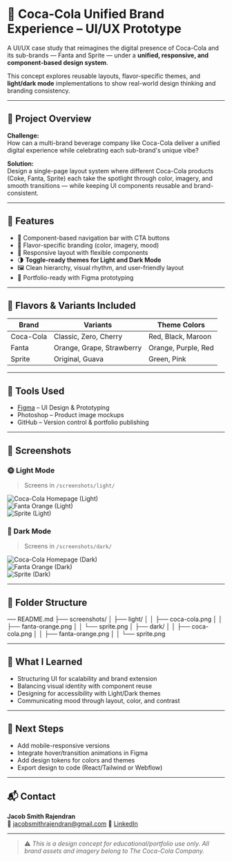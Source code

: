# 🥤 Coca-Cola Unified Brand Experience – UI/UX Prototype

A UI/UX case study that reimagines the digital presence of Coca-Cola and its sub-brands — Fanta and Sprite — under a **unified, responsive, and component-based design system**.

This concept explores reusable layouts, flavor-specific themes, and **light/dark mode** implementations to show real-world design thinking and branding consistency.

---

## 📌 Project Overview

**Challenge:**  
How can a multi-brand beverage company like Coca-Cola deliver a unified digital experience while celebrating each sub-brand's unique vibe?

**Solution:**  
Design a single-page layout system where different Coca-Cola products (Coke, Fanta, Sprite) each take the spotlight through color, imagery, and smooth transitions — while keeping UI components reusable and brand-consistent.

---

## 🎨 Features

- 🍭 Component-based navigation bar with CTA buttons
- 🧃 Flavor-specific branding (color, imagery, mood)
- 🌈 Responsive layout with flexible components
- 🌗 **Toggle-ready themes for Light and Dark Mode**
- 🖼️ Clean hierarchy, visual rhythm, and user-friendly layout
- 💼 Portfolio-ready with Figma prototyping

---

## 🧩 Flavors & Variants Included

| Brand     | Variants                      | Theme Colors       |
|-----------|-------------------------------|--------------------|
| Coca-Cola | Classic, Zero, Cherry         | Red, Black, Maroon |
| Fanta     | Orange, Grape, Strawberry     | Orange, Purple, Red|
| Sprite    | Original, Guava               | Green, Pink        |

---

## 🔧 Tools Used

- [Figma](https://figma.com/) – UI Design & Prototyping  
- Photoshop – Product image mockups  
- GitHub – Version control & portfolio publishing

---

## 📸 Screenshots

### 🌞 Light Mode

> Screens in `/screenshots/light/`

![Coca-Cola Homepage (Light)](./screenshots/light/coca-cola.png)  
![Fanta Orange (Light)](./screenshots/light/fanta-orange.png)  
![Sprite (Light)](./screenshots/light/sprite.png)  

### 🌙 Dark Mode

> Screens in `/screenshots/dark/`

![Coca-Cola Homepage (Dark)](./screenshots/dark/coca-cola.png)  
![Fanta Orange (Dark)](./screenshots/dark/fanta-orange.png)  
![Sprite (Dark)](./screenshots/dark/sprite.png)  

---

## 📂 Folder Structure

── README.md
├── screenshots/
│ ├── light/
│ │ ├── coca-cola.png
│ │ ├── fanta-orange.png
│ │ └── sprite.png
│ ├── dark/
│ │ ├── coca-cola.png
│ │ ├── fanta-orange.png
│ │ └── sprite.png


---

## 🧠 What I Learned

- Structuring UI for scalability and brand extension
- Balancing visual identity with component reuse
- Designing for accessibility with Light/Dark themes
- Communicating mood through layout, color, and contrast

---

## 🚀 Next Steps

- Add mobile-responsive versions  
- Integrate hover/transition animations in Figma  
- Add design tokens for colors and themes  
- Export design to code (React/Tailwind or Webflow)

---

## 📬 Contact

**Jacob Smith Rajendran**  
📧 jacobsmithrajendran@gmail.com 
🔗 [LinkedIn]((https://www.linkedin.com/in/jacob-smith-rajendran-678316244/)) 

---

> ⚠️ *This is a design concept for educational/portfolio use only. All brand assets and imagery belong to The Coca-Cola Company.*



